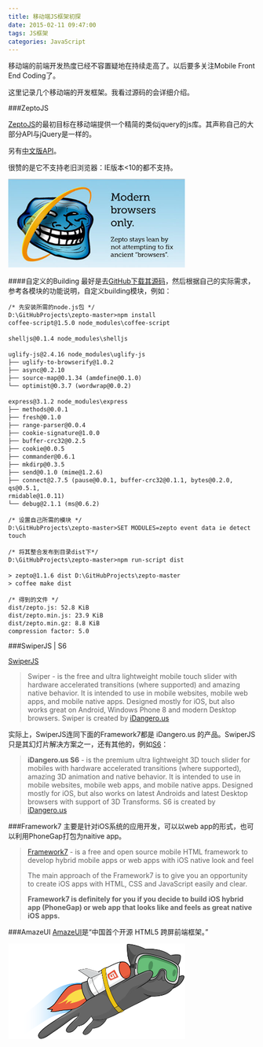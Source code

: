 ```yaml
---
title: 移动端JS框架初探
date: 2015-02-11 09:47:00
tags: JS框架
categories: JavaScript
---
```

移动端的前端开发热度已经不容置疑地在持续走高了。以后要多关注Mobile Front End Coding了。

这里记录几个移动端的开发框架。我看过源码的会详细介绍。
<!-- more -->
###ZeptoJS

[ZeptoJS](http://zeptojs.com/)的最初目标在移动端提供一个精简的类似jquery的js库。其声称自己的大部分API与jQuery是一样的。

另有[中文版API](http://www.css88.com/doc/zeptojs_api/)。

很赞的是它不支持老旧浏览器：IE版本<10的都不支持。

<img src="/images/2015/02/zepto_intro_03.jpg" style="width: 360px; margin: 0 auto;">

####自定义的Building
最好是去[GitHub下载其源码](https://github.com/madrobby/zepto)，然后根据自己的实际需求，参考各模块的功能说明，自定义building模块，例如：

```
/* 先安装所需的node.js包 */
D:\GitHubProjects\zepto-master>npm install
coffee-script@1.5.0 node_modules\coffee-script

shelljs@0.1.4 node_modules\shelljs

uglify-js@2.4.16 node_modules\uglify-js
├── uglify-to-browserify@1.0.2
├── async@0.2.10
├── source-map@0.1.34 (amdefine@0.1.0)
└── optimist@0.3.7 (wordwrap@0.0.2)

express@3.1.2 node_modules\express
├── methods@0.0.1
├── fresh@0.1.0
├── range-parser@0.0.4
├── cookie-signature@1.0.0
├── buffer-crc32@0.2.5
├── cookie@0.0.5
├── commander@0.6.1
├── mkdirp@0.3.5
├── send@0.1.0 (mime@1.2.6)
├── connect@2.7.5 (pause@0.0.1, buffer-crc32@0.1.1, bytes@0.2.0, qs@0.5.1,
rmidable@1.0.11)
└── debug@2.1.1 (ms@0.6.2)

/* 设置自己所需的模块 */
D:\GitHubProjects\zepto-master>SET MODULES=zepto event data ie detect touch

/* 将其整合发布到目录dist下*/
D:\GitHubProjects\zepto-master>npm run-script dist

> zepto@1.1.6 dist D:\GitHubProjects\zepto-master
> coffee make dist

/* 得到的文件 */
dist/zepto.js: 52.8 KiB
dist/zepto.min.js: 23.9 KiB
dist/zepto.min.gz: 8.8 KiB
compression factor: 5.0
```

###SwiperJS | S6

[SwiperJS](http://www.idangero.us/sliders/swiper/)

> Swiper - is the free and ultra lightweight mobile touch slider with hardware accelerated transitions (where supported) and amazing native behavior. It is intended to use in mobile websites, mobile web apps, and mobile native apps. Designed mostly for iOS, but also works great on Android, Windows Phone 8 and modern Desktop browsers. Swiper is created by [iDangero.us](http://www.idangero.us/)

实际上，SwiperJS连同下面的Framework7都是 iDangero.us 的产品。SwiperJS只是其幻灯片解决方案之一，还有其他的，例如[S6](http://www.idangero.us/sliders/s6/)：

> __iDangero.us S6__ - is the premium ultra lightweight 3D touch slider for mobiles with hardware accelerated transitions (where supported), amazing 3D animation and native behavior. It is intended to use in mobile websites, mobile web apps, and mobile native apps. Designed mostly for iOS, but also works on latest Androids and latest Desktop browsers with support of 3D Transforms. S6 is created by [iDangero.us](http://www.idangero.us/)

###Framework7
主要是针对iOS系统的应用开发，可以以web app的形式，也可以利用PhoneGap打包为naitive app。

> [Framework7](http://www.idangero.us/framework7/) - is a free and open source mobile HTML framework to develop hybrid mobile apps or web apps with iOS native look and feel
>
> The main approach of the Framework7 is to give you an opportunity to create iOS apps with HTML, CSS and JavaScript easily and clear. 
>
> __Framework7 is definitely for you if you decide to build iOS hybrid app (PhoneGap) or web app that looks like and feels as great native iOS apps.__

###AmazeUI
[AmazeUI](http://amazeui.org/)是“中国首个开源 HTML5 跨屏前端框架。”

<img src="/images/2015/02/mascot.png" style="width: 360px; margin: 0 auto;">
